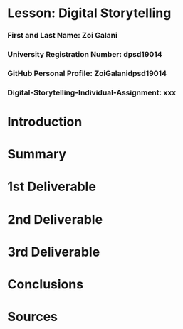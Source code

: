 # Lesson: Digital Storytelling

### First and Last Name: Zoi Galani
### University Registration Number: dpsd19014
### GitHub Personal Profile: ZoiGalanidpsd19014
### Digital-Storytelling-Individual-Assignment: xxx

# Introduction



# Summary


# 1st Deliverable


# 2nd Deliverable


# 3rd Deliverable 


# Conclusions


# Sources
